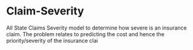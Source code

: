 # Claim-Severity
All State Claims Severity model to determine how severe is an insurance claim. The problem relates to predicting the cost and hence the priority/severity of the insurance clai
